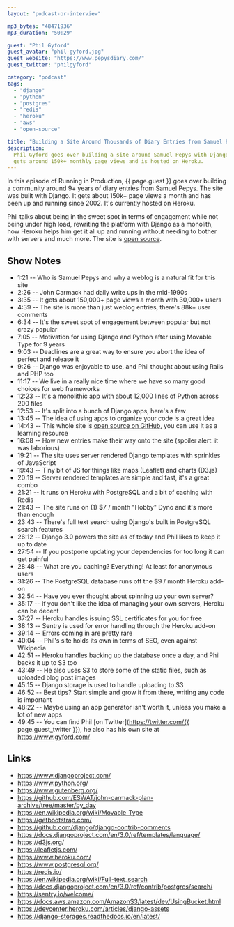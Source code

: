 ```yaml
---
layout: "podcast-or-interview"

mp3_bytes: "48471936"
mp3_duration: "50:29"

guest: "Phil Gyford"
guest_avatar: "phil-gyford.jpg"
guest_website: "https://www.pepysdiary.com/"
guest_twitter: "philgyford"

category: "podcast"
tags:
  - "django"
  - "python"
  - "postgres"
  - "redis"
  - "heroku"
  - "aws"
  - "open-source"

title: "Building a Site Around Thousands of Diary Entries from Samuel Pepys"
description:
  Phil Gyford goes over building a site around Samuel Pepys with Django. It
  gets around 150k+ monthly page views and is hosted on Heroku.
---
```


In this episode of Running in Production, {{ page.guest }} goes over building a
community around 9+ years of diary entries from Samuel Pepys. The site was
built with Django. It gets about 150k+ page views a month and has been up and
running since 2002. It's currently hosted on Heroku.

Phil talks about being in the sweet spot in terms of engagement while not being
under high load, rewriting the platform with Django as a monolith, how Heroku
helps him get it all up and running without needing to bother with servers and
much more. The site is [open source](https://github.com/philgyford/pepysdiary).

## Show Notes

- 1:21 -- Who is Samuel Pepys and why a weblog is a natural fit for this site
- 2:26 -- John Carmack had daily write ups in the mid-1990s
- 3:35 -- It gets about 150,000+ page views a month with 30,000+ users
- 4:39 -- The site is more than just weblog entries, there's 88k+ user comments
- 6:34 -- It's the sweet spot of engagement between popular but not crazy popular
- 7:05 -- Motivation for using Django and Python after using Movable Type for 9 years
- 9:03 -- Deadlines are a great way to ensure you abort the idea of perfect and release it
- 9:26 -- Django was enjoyable to use, and Phil thought about using Rails and PHP too
- 11:17 -- We live in a really nice time where we have so many good choices for web frameworks
- 12:23 -- It's a monolithic app with about 12,000 lines of Python across 200 files
- 12:53 -- It's split into a bunch of Django apps, here's a few
- 13:45 -- The idea of using apps to organize your code is a great idea
- 14:43 -- This whole site is [open source on GitHub](https://github.com/philgyford/pepysdiary), you can use it as a learning resource
- 16:08 -- How new entries make their way onto the site (spoiler alert: it was laborious)
- 19:21 -- The site uses server rendered Django templates with sprinkles of JavaScript
- 19:43 -- Tiny bit of JS for things like maps (Leaflet) and charts (D3.js)
- 20:19 -- Server rendered templates are simple and fast, it's a great combo
- 21:21 -- It runs on Heroku with PostgreSQL and a bit of caching with Redis
- 21:43 -- The site runs on (1) $7 / month "Hobby" Dyno and it's more than enough
- 23:43 -- There's full text search using Django's built in PostgreSQL search features
- 26:12 -- Django 3.0 powers the site as of today and Phil likes to keep it up to date
- 27:54 -- If you postpone updating your dependencies for too long it can get painful
- 28:48 -- What are you caching? Everything! At least for anonymous users
- 31:26 -- The PostgreSQL database runs off the $9 / month Heroku add-on
- 32:54 -- Have you ever thought about spinning up your own server?
- 35:17 -- If you don't like the idea of managing your own servers, Heroku can be decent
- 37:27 -- Heroku handles issuing SSL certificates for you for free
- 38:13 -- Sentry is used for error handling through the Heroku add-on
- 39:14 -- Errors coming in are pretty rare
- 40:04 -- Phil's site holds its own in terms of SEO, even against Wikipedia
- 42:51 -- Heroku handles backing up the database once a day, and Phil backs it up to S3 too
- 43:49 -- He also uses S3 to store some of the static files, such as uploaded blog post images
- 45:15 -- Django storage is used to handle uploading to S3
- 46:52 -- Best tips? Start simple and grow it from there, writing any code is important
- 48:22 -- Maybe using an app generator isn't worth it, unless you make a lot of new apps
- 49:45 -- You can find Phil [on Twitter](https://twitter.com/{{ page.guest_twitter }}), he also has his own site at <https://www.gyford.com/>

## Links

- <https://www.djangoproject.com/>
- <https://www.python.org/>
- <https://www.gutenberg.org/>
- <https://github.com/ESWAT/john-carmack-plan-archive/tree/master/by_day>
- <https://en.wikipedia.org/wiki/Movable_Type>
- <https://getbootstrap.com/>
- <https://github.com/django/django-contrib-comments>
- <https://docs.djangoproject.com/en/3.0/ref/templates/language/>
- <https://d3js.org/>
- <https://leafletjs.com/>
- <https://www.heroku.com/>
- <https://www.postgresql.org/>
- <https://redis.io/>
- <https://en.wikipedia.org/wiki/Full-text_search>
- <https://docs.djangoproject.com/en/3.0/ref/contrib/postgres/search/>
- <https://sentry.io/welcome/>
- <https://docs.aws.amazon.com/AmazonS3/latest/dev/UsingBucket.html>
- <https://devcenter.heroku.com/articles/django-assets>
- <https://django-storages.readthedocs.io/en/latest/>
